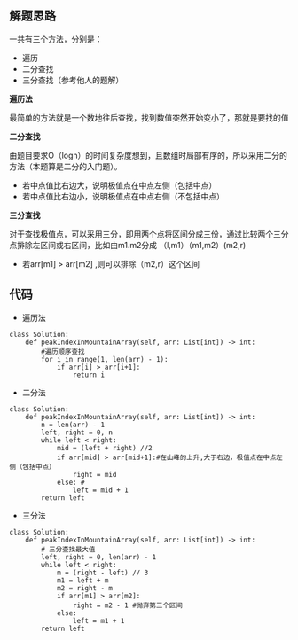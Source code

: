 ## 解题思路
一共有三个方法，分别是：
+ 遍历
+ 二分查找
+ 三分查找（参考他人的题解）

**遍历法**

最简单的方法就是一个数地往后查找，找到数值突然开始变小了，那就是要找的值

**二分查找**

由题目要求O（logn）的时间复杂度想到，且数组时局部有序的，所以采用二分的方法（本题算是二分的入门题）。

+ 若中点值比右边大，说明极值点在中点左侧（包括中点）
+ 若中点值比右边小，说明极值点在中点右侧（不包括中点）

**三分查找**

对于查找极值点，可以采用三分，即用两个点将区间分成三份，通过比较两个三分点排除左区间或右区间，比如由m1.m2分成
（l,m1）（m1,m2）(m2,r)
+ 若arr[m1] > arr[m2] ,则可以排除（m2,r）这个区间



## 代码

+ 遍历法

```
class Solution:
    def peakIndexInMountainArray(self, arr: List[int]) -> int:
        #遍历顺序查找
        for i in range(1, len(arr) - 1):
            if arr[i] > arr[i+1]:
                return i 
```

+ 二分法
```
class Solution:
    def peakIndexInMountainArray(self, arr: List[int]) -> int:
        n = len(arr) - 1
        left, right = 0, n
        while left < right:
            mid = (left + right) //2
            if arr[mid] > arr[mid+1]:#在山峰的上升,大于右边，极值点在中点左侧（包括中点）
                right = mid 
            else: #
                left = mid + 1
        return left
```

+ 三分法
```
class Solution:
    def peakIndexInMountainArray(self, arr: List[int]) -> int:
        # 三分查找最大值
        left, right = 0, len(arr) - 1
        while left < right:
            m = (right - left) // 3
            m1 = left + m
            m2 = right - m
            if arr[m1] > arr[m2]:
                right = m2 - 1 #抛弃第三个区间
            else:
                left = m1 + 1
        return left
```

